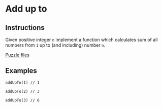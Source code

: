 # Add up to

## Instructions
Given positive integer `n` implement a function which calculates sum of all numbers from `1` up to (and including) number `n`.

[Puzzle files](.)

## Examples

```
addUpTo(1) // 1

addUpTo(2) // 3

addUpTo(3) // 6
```
